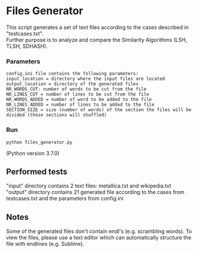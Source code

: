 # Files Generator
This script generates a set of text files according to the cases described in "testcases.txt". <br /> Further purpose is to analyze and compare the Similarity Algorithms (LSH, TLSH, SDHASH).


### Parameters
```
config.ini file contains the following parameters:
input_location = directory where the input files are located
output_location = directory of the generated files
NR_WORDS_CUT: number of words to be cut from the file
NR_LINES_CUT = number of lines to be cut from the file
NR_WORDS_ADDED = number of word to be added to the file
NR_LINES_ADDED = number of lines to be added to the file
SECTION_SIZE = size (number of words) of the section the files will be divided (these sections will shuffled)
```

### Run
```
python files_generator.py
```
(Python version 3.7.0)

## Performed tests

"input" directory contains 2 text files: metallica.txt and wikipedia.txt <br />
"output" directory contains 21 generated file according to the cases from testcases.txt and the parameters from config.ini

## Notes

Some of the generated files don't contain endl's (e.g. scrambling words). To view the files, please use a text editor which can automatically structure the file with endlines (e.g. Sublime).

